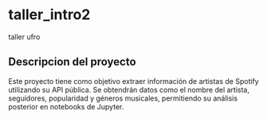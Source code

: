 # taller_intro2
taller ufro
##  Descripcion del proyecto

Este proyecto tiene como objetivo extraer información de artistas de Spotify utilizando su API pública. Se obtendrán datos como el nombre del artista, seguidores, popularidad y géneros musicales, permitiendo su análisis posterior en notebooks de Jupyter.



